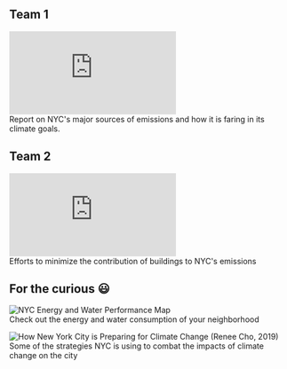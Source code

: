 ## Team 1 
![2017 Inventory of Greenhouse Gases for NYC](https://www1.nyc.gov/assets/sustainability/downloads/pdf/GHG_Inventory_2017.pdf) </br>
Report on NYC's major sources of emissions and how it is faring in its climate goals. 

## Team 2
![Big Buildings Hurt the Climate. New York City Hopes to Change That (William Neuman, 2019)](https://www.nytimes.com/2019/04/17/nyregion/nyc-energy-laws.html) </br>
Efforts to minimize the contribution of buildings to NYC's emissions

## For the curious :smiley:

![NYC Energy and Water Performance Map](https://energy.cusp.nyu.edu/#/) </br>
Check out the energy and water consumption of your neighborhood

![How New York City is Preparing for Climate Change (Renee Cho, 2019)](https://blogs.ei.columbia.edu/2019/04/26/new-york-city-preparing-climate-change/) </br>
Some of the strategies NYC is using to combat the impacts of climate change on the city
